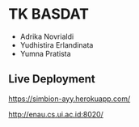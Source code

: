 # TK BASDAT
- Adrika Novrialdi
- Yudhistira Erlandinata
- Yumna Pratista

## Live Deployment
https://simbion-ayy.herokuapp.com/

http://enau.cs.ui.ac.id:8020/
